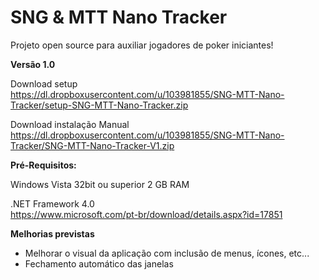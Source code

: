 SNG & MTT Nano Tracker
====================

Projeto open source para auxiliar jogadores de poker iniciantes! 

<strong>Versão 1.0</strong>

Download setup<br />
https://dl.dropboxusercontent.com/u/103981855/SNG-MTT-Nano-Tracker/setup-SNG-MTT-Nano-Tracker.zip

Download instalação Manual<br />
https://dl.dropboxusercontent.com/u/103981855/SNG-MTT-Nano-Tracker/SNG-MTT-Nano-Tracker-V1.zip

<strong>Pré-Requisitos:</strong>

Windows Vista 32bit ou superior
2 GB RAM

.NET Framework 4.0<br />
https://www.microsoft.com/pt-br/download/details.aspx?id=17851

<strong>Melhorias previstas</strong>
- Melhorar o visual da aplicação com inclusão de menus, ícones, etc... <br />
- Fechamento automático das janelas 
